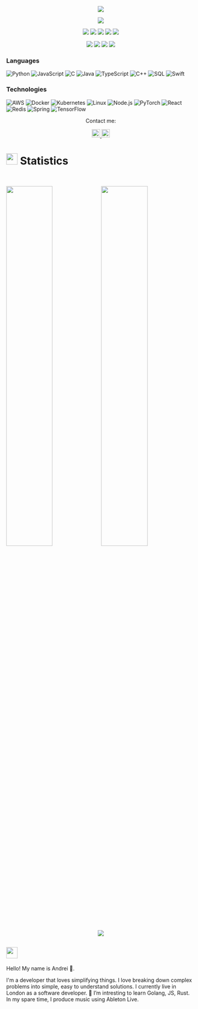 <p align="center">
  <a href="https://github.com/DenverCoder1/readme-typing-svg"><img src="https://readme-typing-svg.herokuapp.com?lines=Hello,+World!;I+love+coding!;&center=true&width=500&height=50"></a>
</p>

<p>
<div align="center" target="_blank">
  <img src="https://img.shields.io/github/followers/AndreiLondon?style=social">
  </a>
</div>
</p>

<p>
<div align="center">
<!--   <img src="https://img.shields.io/badge/Python-3670A0?style=for-the-badge&logo=python&logoColor=ffdd54"> -->
  <img src="https://img.shields.io/badge/Go-00AED8.svg?style=for-the-badge&logo=go&logoColor=white">
  <img src="https://img.shields.io/badge/JavaScript-000000.svg?style=for-the-badge&logo=javascript&logoColor=F7E017">
  <img src="https://img.shields.io/badge/HTML5-F26624.svg?style=for-the-badge&logo=html5&logoColor=white">
  <img src="https://img.shields.io/badge/CSS-2465F1.svg?style=for-the-badge&logo=CSS3&logoColor=white">
<img src="https://img.shields.io/badge/SQLite-#003B57.svg?style=for-the-badge&logo=CSS3&logoColor=white">
	
</div>
</p>

<p>
<div align="center">
	<img src="https://img.shields.io/badge/GitHub-%23121011.svg?style=for-the-badge&logo=github&logoColor=white">
  <img src="https://img.shields.io/badge/Git-%23F05033.svg?style=for-the-badge&logo=git&logoColor=white">
 <img src="https://img.shields.io/badge/Visual%20Studio%20Code-0078d7.svg?style=for-the-badge&logo=visual-studio-code&logoColor=white">
  <img src="https://img.shields.io/badge/-Stackoverflow-FE7A16?style=for-the-badge&logo=stack-overflow&logoColor=white">
</div>
</p>


### Languages

![Python](https://img.shields.io/badge/-Python-000?&logo=Python)
![JavaScript](https://img.shields.io/badge/-JavaScript-000?&logo=JavaScript)
![C](https://img.shields.io/badge/-C-000?&logo=C)
![Java](https://img.shields.io/badge/-Java-000?&logo=Java&logoColor=007396)
![TypeScript](https://img.shields.io/badge/-TypeScript-000?&logo=TypeScript)
![C++](https://img.shields.io/badge/-C++-000?&logo=c%2b%2b&logoColor=00599C)
![SQL](https://img.shields.io/badge/-SQL-000?&logo=MySQL)
![Swift](https://img.shields.io/badge/-Swift-000?&logo=Swift)

### Technologies

![AWS](https://img.shields.io/badge/-AWS-000?&logo=Amazon-AWS&logoColor=F90)
![Docker](https://img.shields.io/badge/-Docker-000?&logo=Docker)
![Kubernetes](https://img.shields.io/badge/-Kubernetes-000?&logo=Kubernetes)
![Linux](https://img.shields.io/badge/-Linux-000?&logo=Linux)
![Node.js](https://img.shields.io/badge/-Node.js-000?&logo=node.js)
![PyTorch](https://img.shields.io/badge/-PyTorch-000?&logo=PyTorch)
![React](https://img.shields.io/badge/-React-000?&logo=React)
![Redis](https://img.shields.io/badge/-Redis-000?&logo=Redis)
![Spring](https://img.shields.io/badge/-Spring-000?&logo=Spring)
![TensorFlow](https://img.shields.io/badge/-TensorFlow-000?&logo=TensorFlow)

<p align="center">Contact me:</p>
<p>
<div align="center">
	<a href="https://discord.com/users/911250726376837241" rel="nofollow">
	 	<img alt="Andrei London Discord" width="22px" src="https://raw.githubusercontent.com/peterthehan/peterthehan/master/assets/discord.svg" style="max-width: 100%;">
	<a href="https://www.linkedin.com/in/andrei-martynenko-737512154/" rel="nofollow">
  		<img alt="Andrei London LinkedIn" width="22px" src="https://raw.githubusercontent.com/peterthehan/peterthehan/master/assets/linkedin.svg" style="max-width: 100%;">
	</a>
</div>
</p>

# <img src="https://media4.giphy.com/media/MIGbtLZoVjbl0bYbAd/giphy.gif?cid=ecf05e472t2h0i8d7dcjaoau9iqtchhr899hxmpxzzgc7lyw&rid=giphy.gif" width="30"> Statistics

<br/>
<p align="left">
<!--   <a href="https://simplifycode.io/"> -->
    <img width="49.5%" src="https://github-readme-stats.vercel.app/api?username=Andrei&show_icons=true&include_all_commits=true&theme=radical&hide_border=true">
    <img width="49.5%" src="https://github-readme-streak-stats.herokuapp.com/?user=AndreiLondon&theme=radical&hide_border=true">		  
  </a>
</p>
<br>

<p align="center"><img src="https://profile-counter.glitch.me/{andreilondon}/count.svg"></p>

## <img src="https://media1.giphy.com/media/Q8PQ1KuarrYucCMVTJ/giphy.gif?cid=ecf05e47odgm8bs8cmb8cf1ijmfzqaeeu9fzmx6nbcv06ky2&rid=giphy.gif" width="30"> 



Hello! My name is Andrei 👋.

I'm a developer that loves simplifying things. 
I love breaking down complex problems into simple, easy to understand solutions. 
I currently live in London as a software developer. 🌱 I’m intresting to learn Golang, JS, Rust. In my spare time, I produce music using Ableton Live.


<!---
AndreiLondon/AndreiLondon is a ✨ special ✨ repository because its `README.md` (this file) appears on your GitHub profile.
You can click the Preview link to take a look at your changes.
--->

